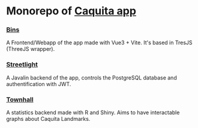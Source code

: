 # Monorepo of [Caquita app](https://caquita.app)

### [Bins](https://github.com/muriplz/Caquita/tree/main/frontend/bins)

A Frontend/Webapp of the app made with Vue3 + Vite.
It's based in TresJS (ThreeJS wrapper).

### [Streetlight](https://github.com/muriplz/Caquita/tree/main/backend/streetlight)

A Javalin backend of the app, controls the PostgreSQL database and authentification with JWT.

### [Townhall](https://github.com/muriplz/Caquita/tree/main/backend/townhall)

A statistics backend made with R and Shiny. Aims to have interactable graphs about Caquita Landmarks.
